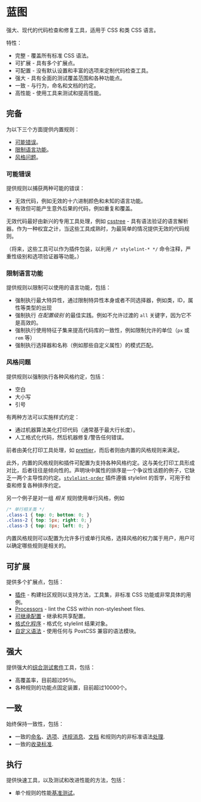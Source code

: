 # 蓝图

强大、现代的代码检查和修复工具，适用于 CSS 和类 CSS 语言。

特性：

-   完整 - 覆盖所有标准 CSS 语法。
-   可扩展 - 具有多个扩展点。
-   可配置 - 没有默认设置和丰富的选项来定制代码检查工具。
-   强大 - 具有全面的测试覆盖范围和各种功能点。
-   一致 - 与行为，命名和文档的约定。
-   高性能 - 使用工具来测试和提高性能。

## 完备

为以下三个方面提供内置规则：

-   [可能错误](docs/user-guide/rules.md#可能错误)。
-   [限制语言功能](docs/user-guide/rules.md#限制语言功能)。
-   [风格问题](docs/user-guide/rules.md#风格问题)。

### 可能错误

提供规则以捕获两种可能的错误：

-   无效代码，例如无效的十六进制颜色和未知的语言功能。
-   有效但可能产生意外后果的代码，例如重复和覆盖。

无效代码最好由新兴的专用工具处理，例如 [csstree](https://github.com/csstree/csstree) - 具有语法验证的语言解析器。作为一种权宜之计，当这些工具成熟时，为最简单的情况提供无效的代码规则。

（将来，这些工具可以作为插件包装，以利用 `/* stylelint-* */` 命令注释，严重性级别和选项验证器等功能。）

### 限制语言功能

提供规则以限制可以使用的语言功能，包括：

-   强制执行最大特异性，通过限制特异性本身或者不同选择器，例如类，ID，属性等类型的出现
-   强制执行 _在配置级别_ 的最佳实践。例如不允许过渡的 `all` 关键字，因为它不是高效的。
-   强制执行使用特征子集来提高代码库的一致性，例如限制允许的单位（`px` 或 `rem` 等）
-   强制执行选择器和名称（例如那些自定义属性）的模式匹配。

### 风格问题

提供规则以强制执行各种风格约定，包括：

-   空白
-   大小写
-   引号

有两种方法可以实施样式约定：

-   通过机器算法美化打印代码（通常基于最大行长度）。
-   人工格式化代码，然后机器修复/警告任何错误。

前者由美化打印工具处理，如 [prettier](https://github.com/prettier/prettier)，而后者则由内置的风格规则来满足。

此外，内置的风格规则和插件可配置为支持各种风格约定。这与美化打印工具形成对比，后者往往是倾向性的。声明块中属性的排序是一个争议性话题的例子，它缺乏一两个主导性的约定。[`stylelint-order`](https://www.npmjs.com/package/stylelint-order) 插件遵循 stylelint 的哲学，可用于检查和修复各种排序约定。

另一个例子是对一组 _相关_ 规则使用单行风格，例如

```css
/* 单行相关类 */
.class-1 { top: 0; bottom: 0; }
.class-2 { top: 5px; right: 0; }
.class-3 { top: 8px; left: 0; }
```

内置风格规则可以配置为允许多行或单行风格，选择风格的权力属于用户，用户可以确定哪些规则是相关的。

## 可扩展

提供多个扩展点，包括：

-   [插件](docs/developer-guide/plugins.md) - 构建社区规则以支持方法，工具集，非标准 CSS 功能或非常具体的用例。
-   [Processors](docs/user-guide/processors.md) - lint the CSS within non-stylesheet files.
-   [可继承配置](docs/user-guide/configuration.md#extends) - 继承和共享配置。
-   [格式化程序](docs/developer-guide/formatters.md) - 格式化 stylelint 结果对象。
-   [自定义语法](docs/user-guide/node-api.md#customsyntax) - 使用任何与 PostCSS 兼容的语法模块。

## 强大

提供强大的[综合测试套件](docs/developer-guide/rules.md#编写测试)工具，包括：

-   高覆盖率，目前超过95％。
-   各种规则的功能点固定装置，目前超过10000个。

## 一致

始终保持一致性，包括：

-   一致的[命名](docs/developer-guide/rules.md#为规则命名)、[选项](docs/developer-guide/rules.md#确立选项)、[违规消息](docs/developer-guide/rules.md#确立违规消息)、[文档](docs/developer-guide/rules.md#编写自述文档) 和规则内的非标准语法[处理](docs/developer-guide/rules.md#编写规则).
-   一致的[收录标准](docs/developer-guide/rules.md#收录标准).

## 执行

提供快速工具，以及测试和改进性能的方法，包括：

-   单个规则的性能[基准测试](docs/developer-guide/rules.md#提高规则的性能)。
